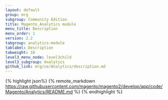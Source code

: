 ```yaml
---
layout: default
group: mrg
subgroup: Community Edition
title: Magento_Analytics module
menu_title: Description
menu_order: 1
version: 2.2
tabgroup: analytics-module
tablabel: Description
tabweight: 10
level3_menu_node: level3child
level3_subgroup: Analytics
github_link: mrg/ce/Analytics/description.md
---
```


{% highlight json%}
{% remote_markdown https://raw.githubusercontent.com/magento/magento2/develop/app/code/Magento/Analytics/README.md %}
{% endhighlight %}
